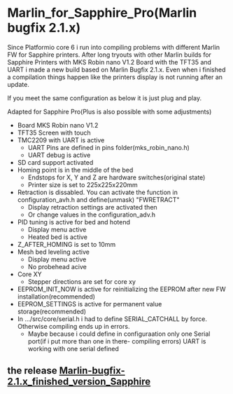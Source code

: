 # Marlin_for_Sapphire_Pro(Marlin bugfix 2.1.x)
Since Platformio core 6 i run into compiling problems with different Marlin FW for Sapphire printers.
After long tryouts with other Marlin builds for Sapphire Printers with MKS Robin nano V1.2 Board with the TFT35 and UART i made a new build based on Marlin Bugfix 2.1.x.
Even when i finished a compilation things happen like the printers display is not running after an update.

If you meet the same configuration as below it is just plug and play.

Adapted for Sapphire Pro(Plus is also possible with some adjustments)

- Board MKS Robin nano V1.2
- TFT35 Screen with touch
- TMC2209 with UART is active
    * UART Pins are defined in pins folder(mks_robin_nano.h)
    * UART debug is active
- SD card support activated
- Homing point is in the middle of the bed
   * Endstops for X, Y and Z are hardware switches(original state)
   * Printer size is set to 225x225x220mm
- Retraction is dissabled. You can activate the function in configuration_avh.h and define(unmask) "FWRETRACT"
   * Display retraction settings are activated then
   * Or change values in the configuration_adv.h
- PID tuning is active for bed and hotend
   * Display menu active
   * Heated bed is active
- Z_AFTER_HOMING is set to 10mm
- Mesh bed leveling active
  * Display menu active
  * No probehead acive
- Core XY
  * Stepper directions are set for core xy
- EEPROM_INIT_NOW is active for reinitializing the EEPROM after new FW installation(recommended)
- EEPROM_SETTINGS is active for permanent value storage(recommended)
- In .../src/core/serial.h i had to define SERIAL_CATCHALL by force. Otherwise compiling ends up in errors.
  * Maybe because i could define in configuraation only one Serial port(if i put more than one in there- compiling errors)
    UART is working with one serial defined

## the release [Marlin-bugfix-2.1.x_finished_version_Sapphire](https://github.com/Discharge87/Marlin_for_Sapphire/releases/tag/Sapphire)
